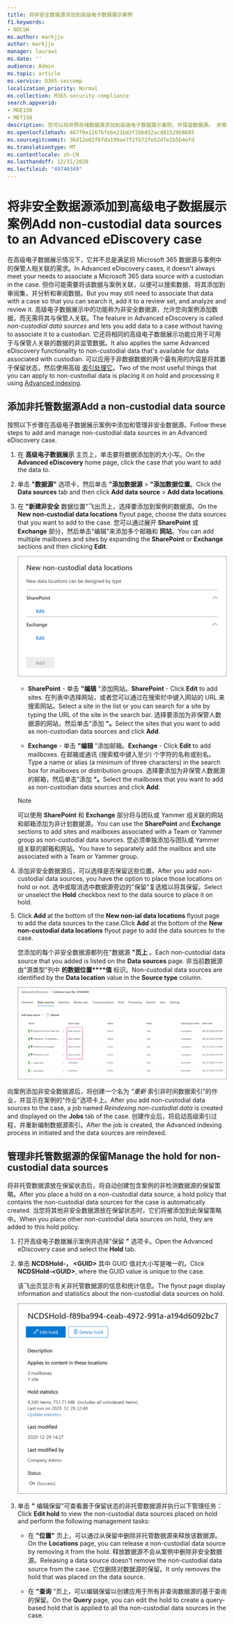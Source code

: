 ```yaml
---
title: 将非安全数据源添加到高级电子数据展示案例
f1.keywords:
- NOCSH
ms.author: markjjo
author: markjjo
manager: laurawi
ms.date: ''
audience: Admin
ms.topic: article
ms.service: O365-seccomp
localization_priority: Normal
ms.collection: M365-security-compliance
search.appverid:
- MOE150
- MET150
description: 您可以将非预存储数据源添加到高级电子数据展示案例，并保留数据源。 非索引数据源会重新编制索引，因此将重新处理标记为部分索引的任何内容，使其完全且快速可搜索。
ms.openlocfilehash: 467f0e1167bfebe21bd3f2bbd52acd81529b8685
ms.sourcegitcommit: 36d12e02f6fda199ae7f2fb72fe52d7e2b5b4efd
ms.translationtype: MT
ms.contentlocale: zh-CN
ms.lasthandoff: 12/31/2020
ms.locfileid: "49740349"
---
```

# <a name="add-non-custodial-data-sources-to-an-advanced-ediscovery-case"></a><span data-ttu-id="d7af8-104">将非安全数据源添加到高级电子数据展示案例</span><span class="sxs-lookup"><span data-stu-id="d7af8-104">Add non-custodial data sources to an Advanced eDiscovery case</span></span>

<span data-ttu-id="d7af8-105">在高级电子数据展示情况下，它并不总是满足将 Microsoft 365 数据源与事例中的保管人相关联的需求。</span><span class="sxs-lookup"><span data-stu-id="d7af8-105">In Advanced eDiscovery cases, it doesn't always meet your needs to associate a Microsoft 365 data source with a custodian in the case.</span></span> <span data-ttu-id="d7af8-106">但你可能需要将该数据与案例关联，以便可以搜索数据、将其添加到审阅集，并分析和审阅数据。</span><span class="sxs-lookup"><span data-stu-id="d7af8-106">But you may still need to associate that data with a case so that you can search it, add it to a review set, and analyze and review it.</span></span> <span data-ttu-id="d7af8-107">高级电子数据展示中的功能称为非安全数据源，允许您向案例添加数据，而无需将其与保管人关联。</span><span class="sxs-lookup"><span data-stu-id="d7af8-107">The feature in Advanced eDiscovery is called *non-custodial data sources* and lets you add data to a case without having to associate it to a custodian.</span></span> <span data-ttu-id="d7af8-108">它还将相同的高级电子数据展示功能应用于可用于与保管人关联的数据的非监管数据。</span><span class="sxs-lookup"><span data-stu-id="d7af8-108">It also applies the same Advanced eDiscovery functionality to non-custodial data that's available for data associated with custodian.</span></span> <span data-ttu-id="d7af8-109">可以应用于非数据数据的两个最有用的内容是将其置于保留状态，然后使用高级 [索引处理它](indexing-custodian-data.md)。</span><span class="sxs-lookup"><span data-stu-id="d7af8-109">Two of the most useful things that you can apply to non-custodial data is placing it on hold and processing it using [Advanced indexing](indexing-custodian-data.md).</span></span>

## <a name="add-a-non-custodial-data-source"></a><span data-ttu-id="d7af8-110">添加非托管数据源</span><span class="sxs-lookup"><span data-stu-id="d7af8-110">Add a non-custodial data source</span></span>

<span data-ttu-id="d7af8-111">按照以下步骤在高级电子数据展示案例中添加和管理非安全数据源。</span><span class="sxs-lookup"><span data-stu-id="d7af8-111">Follow these steps to add and manage non-custodial data sources in an Advanced eDiscovery case.</span></span>

1. <span data-ttu-id="d7af8-112">在 **高级电子数据展示** 主页上，单击要将数据添加到的大小写。</span><span class="sxs-lookup"><span data-stu-id="d7af8-112">On the **Advanced eDiscovery** home page, click the case that you want to add the data to.</span></span>

2. <span data-ttu-id="d7af8-113">单击 **"数据源"** 选项卡，然后单击 **"添加数据源**  >  **"添加数据位置**。</span><span class="sxs-lookup"><span data-stu-id="d7af8-113">Click the **Data sources** tab and then click **Add data source** > **Add data locations**.</span></span>

3. <span data-ttu-id="d7af8-114">在 **"新建非安全** 数据位置"飞出页上，选择要添加到案例的数据源。</span><span class="sxs-lookup"><span data-stu-id="d7af8-114">On the **New non-custodial data locations** flyout page, choose the data sources that you want to add to the case.</span></span> <span data-ttu-id="d7af8-115">您可以通过展开 **SharePoint** 或 **Exchange** 部分，然后单击"编辑"来添加多个邮箱和 **网站**。</span><span class="sxs-lookup"><span data-stu-id="d7af8-115">You can add multiple mailboxes and sites by expanding the **SharePoint** or **Exchange** sections and then clicking **Edit**.</span></span>

   ![将 SharePoint 网站和 Exchange 邮箱添加为非安全数据源](../media/NonCustodialDataSources1.png)

   - <span data-ttu-id="d7af8-117">**SharePoint** - 单击 **"编辑** "添加网站。</span><span class="sxs-lookup"><span data-stu-id="d7af8-117">**SharePoint** - Click **Edit** to add sites.</span></span> <span data-ttu-id="d7af8-118">在列表中选择网站，或者您可以通过在搜索栏中键入网站的 URL 来搜索网站。</span><span class="sxs-lookup"><span data-stu-id="d7af8-118">Select a site in the list or you can search for a site by typing the URL of the site in the search bar.</span></span> <span data-ttu-id="d7af8-119">选择要添加为非保管人数据源的网站，然后单击"添加 **"。**</span><span class="sxs-lookup"><span data-stu-id="d7af8-119">Select the sites that you want to add as non-custodian data sources and click **Add**.</span></span>

   - <span data-ttu-id="d7af8-120">**Exchange** - 单击 **"编辑** "添加邮箱。</span><span class="sxs-lookup"><span data-stu-id="d7af8-120">**Exchange** - Click **Edit** to add mailboxes.</span></span> <span data-ttu-id="d7af8-121">在邮箱或通讯 (搜索框中键入至少) 个字符的名称或别名。</span><span class="sxs-lookup"><span data-stu-id="d7af8-121">Type a name or alias (a minimum of three characters) in the search box for mailboxes or distribution groups.</span></span> <span data-ttu-id="d7af8-122">选择要添加为非保管人数据源的邮箱，然后单击"添加 **"。**</span><span class="sxs-lookup"><span data-stu-id="d7af8-122">Select the mailboxes that you want to add as non-custodian data sources and click **Add**.</span></span>

   > [!NOTE]
   > <span data-ttu-id="d7af8-123">可以使用 **SharePoint** 和 **Exchange** 部分将与团队或 Yammer 组关联的网站和邮箱添加为非计划数据源。</span><span class="sxs-lookup"><span data-stu-id="d7af8-123">You can use the **SharePoint** and **Exchange** sections to add sites and mailboxes associated with a Team or Yammer group as non-custodial data sources.</span></span> <span data-ttu-id="d7af8-124">您必须单独添加与团队或 Yammer 组关联的邮箱和网站。</span><span class="sxs-lookup"><span data-stu-id="d7af8-124">You have to separately add the mailbox and site associated with a Team or Yammer group.</span></span>

4. <span data-ttu-id="d7af8-125">添加非安全数据源后，可以选择是否保留这些位置。</span><span class="sxs-lookup"><span data-stu-id="d7af8-125">After you add non-custodial data sources, you have the option to place those locations on hold or not.</span></span> <span data-ttu-id="d7af8-126">选中或取消选中数据源旁边的"保留"复选框以将其保留。</span><span class="sxs-lookup"><span data-stu-id="d7af8-126">Select or unselect the **Hold** checkbox next to the data source to place it on hold.</span></span>

5. <span data-ttu-id="d7af8-127">Click **Add** at the bottom of the **New non-ial data locations** flyout page to add the data sources to the case.</span><span class="sxs-lookup"><span data-stu-id="d7af8-127">Click **Add** at the bottom of the **New non-custodial data locations** flyout page to add the data sources to the case.</span></span>

   <span data-ttu-id="d7af8-128">您添加的每个非安全数据源都列在"数据源 **"页上** 。</span><span class="sxs-lookup"><span data-stu-id="d7af8-128">Each non-custodial data source that you added is listed on the **Data sources** page.</span></span> <span data-ttu-id="d7af8-129">非当前数据源由"源类型"列中 **的数据位置\*\*\*\*值** 标识。</span><span class="sxs-lookup"><span data-stu-id="d7af8-129">Non-custodial data sources are identified by the **Data location** value in the **Source type** column.</span></span>

   !["数据源"选项卡上的非资源数据源](../media/NonCustodialDataSources2.png)

<span data-ttu-id="d7af8-131">向案例添加非安全数据源后，将创建一个名为 *"重新* 索引非时间数据索引"的作业，并显示在案例的"作业"选项卡上。</span><span class="sxs-lookup"><span data-stu-id="d7af8-131">After you add non-custodial data sources to the case, a job named *Reindexing non-custodial data* is created and displayed on the **Jobs** tab of the case.</span></span> <span data-ttu-id="d7af8-132">创建作业后，将启动高级索引过程，并重新编制数据源索引。</span><span class="sxs-lookup"><span data-stu-id="d7af8-132">After the job is created, the Advanced indexing process in initiated and the data sources are reindexed.</span></span>

## <a name="manage-the-hold-for-non-custodial-data-sources"></a><span data-ttu-id="d7af8-133">管理非托管数据源的保留</span><span class="sxs-lookup"><span data-stu-id="d7af8-133">Manage the hold for non-custodial data sources</span></span>

<span data-ttu-id="d7af8-134">将非托管数据源放在保留状态后，将自动创建包含案例的非检测数据源的保留策略。</span><span class="sxs-lookup"><span data-stu-id="d7af8-134">After you place a hold on a non-custodial data source, a hold policy that contains the non-custodial data sources for the case is automatically created.</span></span> <span data-ttu-id="d7af8-135">当您将其他非安全数据源放在保留状态时，它们将被添加到此保留策略中。</span><span class="sxs-lookup"><span data-stu-id="d7af8-135">When you place other non-custodial data sources on hold, they are added to this hold policy.</span></span>

1. <span data-ttu-id="d7af8-136">打开高级电子数据展示案例并选择"保留 **"** 选项卡。</span><span class="sxs-lookup"><span data-stu-id="d7af8-136">Open the Advanced eDiscovery case and select the **Hold** tab.</span></span>

2. <span data-ttu-id="d7af8-137">单击 **NCDSHold-， \<GUID\>** 其中 GUID 值对大小写是唯一的。</span><span class="sxs-lookup"><span data-stu-id="d7af8-137">Click **NCDSHold-\<GUID\>**, where the GUID value is unique to the case.</span></span>

   <span data-ttu-id="d7af8-138">该飞出页显示有关非托管数据源的信息和统计信息。</span><span class="sxs-lookup"><span data-stu-id="d7af8-138">The flyout page display information and statistics about the non-custodial data sources on hold.</span></span>

   ![非报表数据源保留的飞出页显示统计信息](../media/NonCustodialDataSourcesHoldFlyout.png)

3. <span data-ttu-id="d7af8-140">单击 **"** 编辑保留"可查看置于保留状态的非托管数据源并执行以下管理任务：</span><span class="sxs-lookup"><span data-stu-id="d7af8-140">Click **Edit hold** to view the non-custodial data sources placed on hold and perform the following management tasks:</span></span>

   - <span data-ttu-id="d7af8-141">在 **"位置"** 页上，可以通过从保留中删除非托管数据源来释放该数据源。</span><span class="sxs-lookup"><span data-stu-id="d7af8-141">On the **Locations** page, you can release a non-custodial data source by removing it from the hold.</span></span> <span data-ttu-id="d7af8-142">释放数据源不会从案例中删除非安全数据源。</span><span class="sxs-lookup"><span data-stu-id="d7af8-142">Releasing a data source doesn't remove the non-custodial data source from the case.</span></span> <span data-ttu-id="d7af8-143">它仅删除对数据源的保留。</span><span class="sxs-lookup"><span data-stu-id="d7af8-143">It only removes the hold that was placed on the data source.</span></span>

   - <span data-ttu-id="d7af8-144">在 **"查询** "页上，可以编辑保留以创建应用于所有非查询数据源的基于查询的保留。</span><span class="sxs-lookup"><span data-stu-id="d7af8-144">On the **Query** page, you can edit the hold to create a query-based hold that is applied to all tha non-custodial data sources in the case.</span></span>
